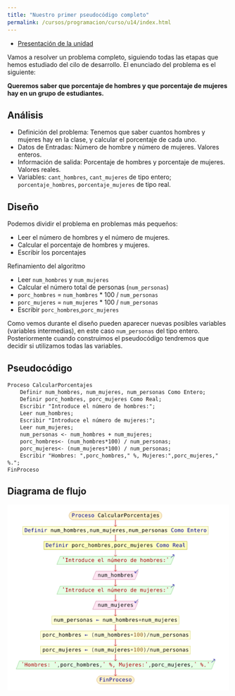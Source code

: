 ```yaml
---
title: "Nuestro primer pseudocódigo completo"
permalink: /cursos/programacion/curso/u14/index.html
---
```


* [Presentación de la unidad](u14.pdf)

Vamos a resolver un problema completo, siguiendo todas las etapas que hemos estudiado del cilo de desarrollo. El enunciado del problema es el siguiente:

**Queremos saber que porcentaje de hombres y que porcentaje de mujeres hay en un grupo de estudiantes.**

## Análisis

* Definición del problema: Tenemos que saber cuantos hombres y mujeres hay en la clase, y calcular el porcentaje de cada uno.
* Datos de Entradas: Número de hombre y número de mujeres. Valores enteros.
* Información de salida: Porcentaje de hombres y porcentaje de mujeres. Valores reales.
* Variables: `cant_hombres`, `cant_mujeres` de tipo entero; `porcentaje_hombres`, `porcentaje_mujeres` de tipo real.

## Diseño

Podemos dividir el problema en problemas más pequeños:

* Leer el número de hombres y el número de mujeres.
* Calcular el porcentaje de hombres y mujeres.
* Escribir los porcentajes

Refinamiento del algoritmo

* Leer `num_hombres` y `num_mujeres`
* Calcular el número total de personas (`num_personas`)
* `porc_hombres` = `num_hombres` * 100 / `num_personas`
* `porc_mujeres` = `num_mujeres` * 100 / `num_personas`
* Escribir `porc_hombres`,`porc_mujeres`

Como vemos durante el diseño pueden aparecer nuevas posibles variables 
(variables intermedias), en este caso `num_personas` del tipo entero. Posteriormente cuando construimos el pseudocódigo tendremos que decidir si utilizamos todas las variables.

## Pseudocódigo

	Proceso CalcularPorcentajes
		Definir num_hombres, num_mujeres, num_personas Como Entero;
		Definir porc_hombres, porc_mujeres Como Real;
		Escribir "Introduce el número de hombres:";
		Leer num_hombres;
		Escribir "Introduce el número de mujeres:";
		Leer num_mujeres;
		num_personas <- num_hombres + num_mujeres;
		porc_hombres<- (num_hombres*100) / num_personas;
		porc_mujeres<- (num_mujeres*100) / num_personas;
		Escribir "Hombres: ",porc_hombres," %, Mujeres:",porc_mujeres," %.";
	FinProceso

## Diagrama de flujo

![diagrama](img/diagrama.png)
